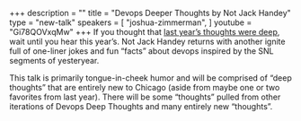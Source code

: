 +++
description = ""
title = "Devops Deeper Thoughts by Not Jack Handey"
type = "new-talk"
speakers = [
        "joshua-zimmerman",
]
youtube = "Gi78QOVxqMw"
+++
If you thought that [last year’s thoughts were deep](https://www.devopsdays.org/events/2016-chicago/program/joshua-zimmerman/), wait until you hear this year’s. Not Jack Handey returns with another ignite full of one-liner jokes and fun “facts” about devops inspired by the SNL segments of yesteryear.

This talk is primarily tongue-in-cheek humor and will be comprised of “deep thoughts” that are entirely new to Chicago (aside from maybe one or two favorites from last year). There will be some “thoughts” pulled from other iterations of Devops Deep Thoughts and many entirely new “thoughts”.